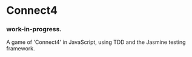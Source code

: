 # Connect4

### work-in-progress.

A game of 'Connect4' in JavaScript, using TDD and the Jasmine testing framework.